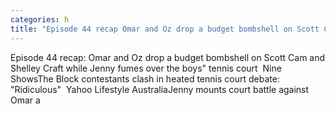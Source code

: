 ```yaml
---
categories: h
title: "Episode 44 recap Omar and Oz drop a budget bombshell on Scott Cam and Shelley Craft while Jenny fumes over the boys tennis court  Nine Shows"
---
```

Episode 44 recap: Omar and Oz drop a budget bombshell on Scott Cam and Shelley Craft while Jenny fumes over the boys" tennis court&nbsp;&nbsp;Nine ShowsThe Block contestants clash in heated tennis court debate: "Ridiculous"&nbsp;&nbsp;Yahoo Lifestyle AustraliaJenny mounts court battle against Omar a